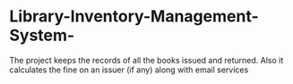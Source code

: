 # Library-Inventory-Management-System-


The project keeps the records of all the books issued and returned. Also it calculates the fine on an issuer (if any) along with email services
